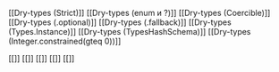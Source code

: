 [[Dry-types (Strict)]]
[[Dry-types (enum и ?)]]
[[Dry-types (Coercible)]]
[[Dry-types (.optional)]]
[[Dry-types (.fallback)]]
[[Dry-types (Types.Instance)]]
[[Dry-types (TypesHashSchema)]]
[[Dry-types (Integer.constrained(gteq 0))]]

[[]]
[[]]
[[]]
[[]]
[[]]